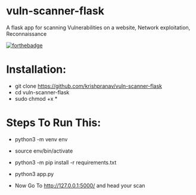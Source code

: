 # vuln-scanner-flask
A flask app for scanning Vulnerabilities on a website, Network exploitation, Reconnaissance

[![forthebadge](https://forthebadge.com/images/badges/made-with-python.svg)](https://forthebadge.com)

# Installation:
- git clone https://github.com/krishpranav/vuln-scanner-flask
- cd vuln-scanner-flask
- sudo chmod +x *


# Steps To Run This:
- python3 -m venv env
- source env/bin/activate
- python3 -m pip install -r requirements.txt
- python3 app.py

- Now Go To http://127.0.0.1:5000/ and head your scan
